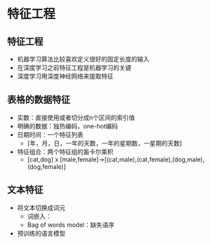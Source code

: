 # 特征工程

## 特征工程

+ 机器学习算法比较喜欢定义很好的固定长度的输入
+ 在深度学习之前特征工程是机器学习的关键
+ 深度学习用深度神经网络来提取特征

## 表格的数据特征

+ 实数：直接使用或者切分成n个区间的索引值
+ 明确的数据：独热编码，one-hot编码
+ 日期时间：一个特征列表
  + [年，月，日，一年的天数，一年的星期数，一星期的天数]
+ 特征组合：两个特征组的笛卡尔乘积
  + [cat,dog] x [male,female]->[(cat,male),(cat,female),(dog,male),(dog,female)]

## 文本特征

+ 将文本切换成词元
  + 词嵌入：
  + Bag of words model：缺失语序
+ 预训练的语言模型
